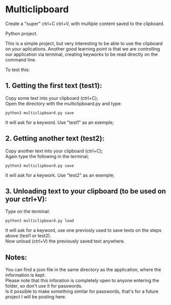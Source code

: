 # Multiclipboard
Create a "super" ctrl+C ctrl+V, with multiple content saved to the clipboard.

Python project.

This is a simple project, but very interesting to be able to use the clipboard on your aplications. 
Another good learning point is that we are controlling our application via terminal, creating keyworks to be read directly on the command line.

To test this:

## 1. Getting the first text (test1):
  Copy some text into your clipboard (ctrl+C);  
  Open the directory with the multiclipboard.py and type:  
  ```
  python3 multiclipboard.py save
  ```
  It will ask for a keyword. Use "test1" as an exemple;  
  
## 2. Getting another text (test2):
  Copy another text into your clipboard (ctrl+C);  
  Again type the following in the terminal;  
  ```
  python3 multiclipboard.py save
  ```
  It will ask for a keywork. Use "test2" as an exemple;  
  
## 3. Unloading text to your clipboard (to be used on your ctrl+V):
  Type on the terminal:  
  ```
  python3 multiclipboard.py load
  ```
  It will ask for a keyword, use one previosly used to save texts on the steps above (test1 or test2).  
  Now unload (ctrl+V) the previously saved text anywhere.  

## Notes:  
  You can find a json file in the same directory as the application, where the information is kept.  
  Please note that this inforation is completely open to anyone entering the folder, so don't use it for passwords.  
  Is it possible to make something similar for passwords, that's for a future project I will be posting here.  
